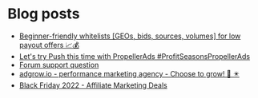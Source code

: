 # Blog posts
<!-- BLOG-POST-LIST:START -->
- [Beginner-friendly whitelists [GEOs, bids, sources, volumes] for low payout offers 📈💰](https://afflift.com/f/threads/beginner-friendly-whitelists-geos-bids-sources-volumes-for-low-payout-offers-%F0%9F%93%88%F0%9F%92%B0.8907/)
- [Let&#39;s try Push this time with PropellerAds #ProfitSeasonsPropellerAds](https://afflift.com/f/threads/lets-try-push-this-time-with-propellerads-profitseasonspropellerads.9952/)
- [Forum support question](https://afflift.com/f/threads/forum-support-question.9965/)
- [adgrow.io - performance marketing agency - Choose to grow! 👀 ✴️](https://afflift.com/f/threads/adgrow-io-performance-marketing-agency-choose-to-grow-%F0%9F%91%80-%E2%9C%B4%EF%B8%8F.8657/)
- [Black Friday 2022 - Affiliate Marketing Deals](https://afflift.com/f/threads/black-friday-2022-affiliate-marketing-deals.9962/)
<!-- BLOG-POST-LIST:END -->

